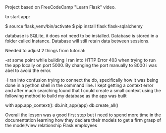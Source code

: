 Project based on FreeCodeCamp "Learn Flask" video. 



to start app:

$ source flask_venv/bin/activate
$ pip install flask flask-sqlalchemy

database is SQLite, it does not need to be installed. 
Database is stored in a folder called Instance. 
Database will still retain data between sessions.

Needed to adjust 2 things from tutorial:

-at some point while building I ran into HTTP Error 403 when trying to run the app locally on port 5000. By changing the port manually to 8000 i was abel to avoid the error.

-I ran into confusion trying to connect the db, specifically how it was being done in a python shell in the command line. I kept getting a context error and after much searching found that I could create a small context using the following method to build my database as the app was built 

with app.app_context():
    db.init_app(app)
    db.create_all()


Overall the lesson was a good first step but i need to spend more time in the documentation learning how they declare their models to get a firm grasp of the model/view relationship Flask employees
